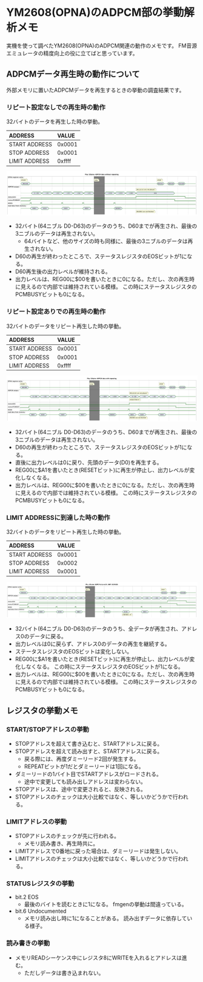 # YM2608(OPNA)のADPCM部の挙動解析メモ

実機を使って調べたYM2608(OPNA)のADPCM関連の動作のメモです。
FM音源エミュレータの精度向上の役に立てばと思っています。


## ADPCMデータ再生時の動作について

外部メモリに置いたADPCMデータを再生するときの挙動の調査結果です。

### リピート設定なしでの再生時の動作

32バイトのデータを再生した時の挙動。

|ADDRESS        | VALUE |
|:--------      |:------|
|START ADDRESS  |0x0001 |
|STOP ADDRESS   |0x0001 |
|LIMIT ADDRESS  |0xffff |

![リピート設定なしでの再生時の動作](../chart/adpcm_play.png)

* 32バイト(64ニブル D0-D63)のデータのうち、D60までが再生され、最後の3ニブルのデータは再生されない。
  * 64バイトなど、他のサイズの時も同様に、最後の3ニブルのデータは再生されない。
* D60の再生が終わったところで、ステータスレジスタのEOSビットが1になる。
* D60再生後の出力レベルが維持される。
* 出力レベルは、REG00に$00を書いたときに0になる。ただし、次の再生時に見えるので内部では維持されている模様。
  この時にステータスレジスタのPCMBUSYビットも0になる。

### リピート設定ありでの再生時の動作

32バイトのデータをリピート再生した時の挙動。

|ADDRESS        | VALUE |
|:--------      |:------|
|START ADDRESS  |0x0001 |
|STOP ADDRESS   |0x0001 |
|LIMIT ADDRESS  |0xffff |

![リピート設定ありでの再生時の動作](../chart/adpcm_play_repeat.png)

* 32バイト(64ニブル D0-D63)のデータのうち、D60までが再生され、最後の3ニブルのデータは再生されない。
* D60の再生が終わったところで、ステータスレジスタのEOSビットが1になる。
* 直後に出力レベルは0に戻り、先頭のデータ(D0)を再生する。
* REG00に$A1を書いたとき(RESETビット)に再生が停止し、出力レベルが変化しなくなる。
* 出力レベルは、REG00に$00を書いたときに0になる。ただし、次の再生時に見えるので内部では維持されている模様。
  この時にステータスレジスタのPCMBUSYビットも0になる。

### LIMIT ADDRESSに到達した時の動作

32バイトのデータをリピート再生した時の挙動。

|ADDRESS        | VALUE |
|:--------      |:------|
|START ADDRESS  |0x0001 |
|STOP ADDRESS   |0x0002 |
|LIMIT ADDRESS  |0x0001 |


![LIMIT ADDRESSに到達した時の動作](../chart/adpcm_play_limit.png)

* 32バイト(64ニブル D0-D63)のデータのうち、全データが再生され、アドレス0のデータに戻る。
* 出力レベルは0に戻らず、アドレス0のデータの再生を継続する。
* ステータスレジスタのEOSビットは変化しない。
* REG00に$A1を書いたとき(RESETビット)に再生が停止し、出力レベルが変化しなくなる。
  この時にステータスレジスタのEOSビットが1になる。
* 出力レベルは、REG00に$00を書いたときに0になる。ただし、次の再生時に見えるので内部では維持されている模様。
  この時にステータスレジスタのPCMBUSYビットも0になる。

## レジスタの挙動メモ
### START/STOPアドレスの挙動

* STOPアドレスを超えて書き込むと、STARTアドレスに戻る。
* STOPアドレスを超えて読み出すと、STARTアドレスに戻る。
  * 戻る際には、再度ダミーリード2回が発生する。
  * REPEATビットが1だとダミーリードは1回になる。
* ダミーリードの1バイト目でSTARTアドレスがロードされる。
  * 途中で変更しても読み出しアドレスは変わらない。
* STOPアドレスは、途中で変更されると、反映される。
* STOPアドレスのチェックは大小比較ではなく、等しいかどうかで行われる。

### LIMITアドレスの挙動

* STOPアドレスのチェックが先に行われる。
  * メモリ読み書き、再生時共に。
* LIMITアドレスで0番地に戻った場合は、ダミーリードは発生しない。
* LIMITアドレスのチェックは大小比較ではなく、等しいかどうかで行われる。

### STATUSレジスタの挙動

* bit.2 EOS
  * 最後のバイトを読むときに1になる。
    fmgenの挙動は間違っている。
* bit.6 Undocumented
  * メモリ読み出し時に1になることがある。
    読み出すデータに依存している様子。

### 読み書きの挙動

* メモリREADシーケンス中にレジスタ8にWRITEを入れるとアドレスは進む。
  * ただしデータは書き込まれない。
